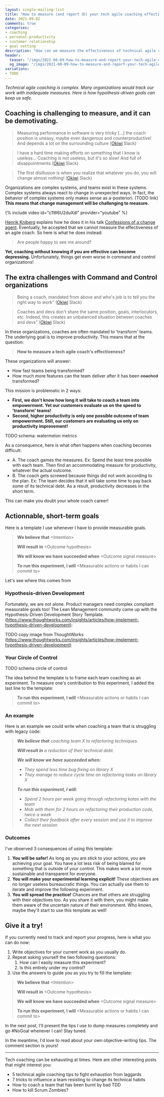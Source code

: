 ```yaml
---
layout: single-mailing-list
title: "How to measure (and report 😢) your tech agile coaching effectiveness?"
date: 2021-09-02
comments: true
categories:
- coaching
- personal-productivity
- customer relationship
- goal setting
description: "How can we measure the effectiveness of technical agile coaching? Result-driven measures oriented towards speed and productivity are counter-productive. Let's leverage hypothesis-driven development and our circle of control, to write safe, sustainable, and measurable goals."
header:
  teaser: "/imgs/2021-08-09-how-to-measure-and-report-your-tech-agile-coaching-effectiveness/TODO-teaser.jpg"
  og_image: "/imgs/2021-08-09-how-to-measure-and-report-your-tech-agile-coaching-effectiveness/TODO-og.jpg"
variations:
- TODO
---
```

_Technical agile coaching is complex. Many organizations would track our work with inadequate measures. Here is how hypothesis-driven goals can keep us safe._

## Coaching is challenging to measure, and it can be demotivating.

> Measuring performance in software is very tricky […] the coach position is uneasy, maybe even dangerous and counterproductive! And depends a lot on the surrounding culture ([Okiwi](https://okiwi.org/) Slack)

> I have a hard time making efforts on something that I know is useless... Coaching is not useless, but it's so slow! And full of disappointments ([Okiwi](https://okiwi.org/) Slack)

> The first disillusion is when you realize that whatever you do, you will change almost nothing! ([Okiwi](https://okiwi.org/) Slack)

Organizations are complex systems, and teams exist in these systems. Complex systems always react to change in unexpected ways. In fact, the behavior of complex systems only makes sense as a-posteriori. (TODO link) **This means that change management will be challenging to measure.**

{% include video id="c1W6U2duXdI" provider="youtube" %}

[Henrik Kniberg](https://twitter.com/henrikkniberg) explains how he does it in his talk [Confessions of a change agent](https://youtu.be/c1W6U2duXdI?t=1570). Eventually, he accepted that we cannot measure the effectiveness of an agile coach. So here is what he does instead:

> Are people happy to see me around?

**Yet, coaching without knowing if you are effective can become depressing.** Unfortunately, things get even worse in command and control organizations!

## The extra challenges with Command and Control organizations

> Being a coach, mandated from above and who's job is to tell you the right way to work" ([Okiwi](https://okiwi.org/) Slack)

> Coaches and devs don't share the same position, goals, interlocutors, etc. Indeed, this creates an unbalanced situation between coaches and devs" ([Okiwi](https://okiwi.org/) Slack)

In these organizations, coaches are often mandated to 'transform' teams. The underlying goal is to improve productivity. This means that at the question:

> **How to measure a tech agile coach's effectiveness?**

These organizations will answer:

*   How fast teams being transformed?
*   How much more features can the team deliver after it has been ~~coached~~ transformed?

This mission is problematic in 2 ways:

*   **First, we don't know how long it will take to coach a team into empowerment. Yet our customers evaluate us on the speed to 'transform' teams!**
*   **Second, higher productivity is only one possible outcome of team empowerment. Still, our customers are evaluating us only on productivity improvement!**

TODO schema: watermelon metrics

As a consequence, here is what often happens when coaching becomes difficult:

*   A. The coach games the measures. Ex: Spend the least time possible with each team. Then find an accommodating measure for productivity, whatever the actual outcome.
*   B. The coach gets screwed because things did not work according to the plan. Ex: The team decides that it will take some time to pay back some of its technical debt. As a result, productivity decreases in the short term.

This can make you doubt your whole coach career!

## Actionnable, short-term goals

Here is a template I use whenever I have to provide measurable goals.

> **We believe that** \<Intention\>
>
> **Will result in** \<Outcome hypothesis\>
>
> **We will know we have succeeded when** \<Outcome signal measure\>
>
> **To run this experiment, I will** \<Measurable actions or habits I can commit to\>

Let's see where this comes from

### **Hypothesis-driven Development**

Fortunately, we are not alone. Product managers need complex compliant measurable goals too! The Lean Management community came up with the Hypothesis-Driven Development Story Template. ([https://www.thoughtworks.com/insights/articles/how-implement-hypothesis-driven-development)](https://www.thoughtworks.com/insights/articles/how-implement-hypothesis-driven-development):

TODO copy image from ThoughtWorks ([https://www.thoughtworks.com/insights/articles/how-implement-hypothesis-driven-development)](https://www.thoughtworks.com/insights/articles/how-implement-hypothesis-driven-development)

### **Your Circle of Control**

TODO schema circle of control

The idea behind the template is to frame each team coaching as an experiment. To measure one's contribution to this experiment, I added the last line to the template:

> **To run this experiment, I will** \<Measurable actions or habits I can commit to\>

### **An example**

Here is an example we could write when coaching a team that is struggling with legacy code:

> _**We believe that** coaching team X to refactoring techniques._
> 
> _**Will result in** a reduction of their technical debt._
> 
> _**We will know we have succeeded when:**_
> 
> *   _They spend less time bug fixing on library X_
> *   _They manage to reduce cycle time on refactoring tasks on library X_
> 
> _**To run this experiment, I will:**_
> 
> *   _Spend 2 hours per week going through refactoring katas with the team_
> *   _Mob with them for 2 hours on refactoring their production code, twice a week_
> *   _Collect their feedback after every session and use it to improve the next session_

### Outcomes

I've observed 3 consequences of using this template:

1.  **You will be safer!** As long as you are stick to your actions, you are achieving your goal. You have a lot less risk of being blamed for something that is outside of your control. This makes work a lot more sustainable and transparent for everyone.
2.  **You will make your experimental learning explicit!** These objectives are no longer useless bureaucratic things. You can actually use them to iterate and improve the following experiment.
3.  **You will spread the practice!** Chances are that others are struggling with their objectives too. As you share it with them, you might make them aware of the uncertain nature of their environment. Who knows, maybe they'll start to use this template as well!

## Give it a try!

If you currently need to track and report your progress, here is what you can do now:

1.  Write objectives for your current work as you usually do.
2.  Repeat asking yourself the two following questions:
    1.  How can I easily measure this experiment?
    2.  Is this entirely under my control?
3.  Use the answers to guide you as you try to fill the template:

> **We believe that** \<Intention\>
>
> **Will result in** \<Outcome hypothesis\>
>
> **We will know we have succeeded when** \<Outcome signal measure\>
>
> **To run this experiment, I will** \<Measurable actions or habits I can commit to\>

In the next post, I'll present the tips I use to dump measures completely and go #NoGoal whenever I can! Stay tuned.

In the meantime, I'd love to read about your own objective-writing tips. The comment section is yours!

----

Tech coaching can be exhausting at times. Here are other interesting posts that might interest you:

*   5 technical agile coaching tips to fight exhaustion from laggards
*   7 tricks to influence a team resisting to change its technical habits
*   How to coach a team that has been burnt by bad TDD
*   How to kill Scrum Zombies?